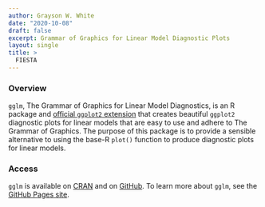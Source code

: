 ```yaml
---
author: Grayson W. White
date: "2020-10-08"
draft: false
excerpt: Grammar of Graphics for Linear Model Diagnostic Plots
layout: single
title: >
  FIESTA
---
```


### Overview

`gglm`, The Grammar of Graphics for Linear Model
Diagnostics, is an R package and [official `ggplot2`
extension](https://exts.ggplot2.tidyverse.org/gallery/) that creates
beautiful `ggplot2` diagnostic plots for linear models that are easy to
use and adhere to The Grammar of Graphics. The purpose of this package
is to provide a sensible alternative to using the base-R `plot()`
function to produce diagnostic plots for linear models.

### Access

`gglm` is available on [CRAN](https://CRAN.R-project.org/package=gglm) and on [GitHub](https://github.com/graysonwhite/gglm). To learn more about `gglm`, see
the [GitHub Pages site](https://graysonwhite.com/gglm/).


